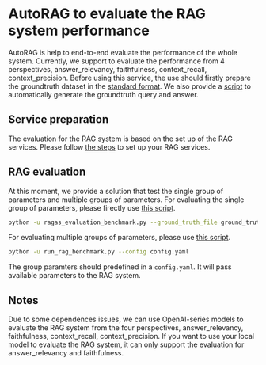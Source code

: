 # AutoRAG to evaluate the RAG system performance

AutoRAG is help to end-to-end evaluate the performance of the whole system. Currently, we support to evaluate the performance from 4 perspectives, answer_relevancy, faithfulness, context_recall, context_precision. Before using this service, the use should firstly prepare the groundtruth dataset in the [standard format](https://github.com/opea-project/GenAIEval/blob/main/evals/benchmark/ground_truth.jsonl). We also provide a [script](https://github.com/opea-project/GenAIEval/blob/main/evals/evaluation/autorag/data_generation/gen_eval_dataset.py) to automatically generate the groundtruth query and answer.

## Service preparation
The evaluation for the RAG system is based on the set up of the RAG services. Please follow [the steps](https://github.com/opea-project/GenAIExamples/blob/main/ChatQnA/README.md) to set up your RAG services.

## RAG evaluation
At this moment, we provide a solution that test the single group of parameters and multiple groups of parameters. For evaluating the single group of parameters, please firectly use [this script](https://github.com/opea-project/GenAIEval/blob/main/evals/evaluation/autorag/evaluation/ragas_evaluation_benchmark.py).

```bash
python -u ragas_evaluation_benchmark.py --ground_truth_file ground_truth.jsonl --search_type mmr --k 1 --fetch_k 5 --score_threshold 0.3 --top_n 1 --temperature 0.01 --top_k 5 --top_p 0.95 --repetition_penalty 1.1 --use_openai_key True
```

For evaluating multiple groups of parameters, please use [this script](https://github.com/opea-project/GenAIEval/blob/main/evals/benchmark/run_rag_benchmark.py). 
```bash
python -u run_rag_benchmark.py --config config.yaml
```

The group paramters should predefined in a `config.yaml`. It will pass available parameters to the RAG system.

## Notes
Due to some dependences issues, we can use OpenAI-series models to evaluate the RAG system from the four perspectives, answer_relevancy, faithfulness, context_recall, context_precision. If you want to use your local model to evaluate the RAG system, it can only support the evaluation for answer_relevancy and faithfulness.